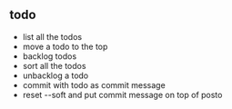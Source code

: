 todo
----

* list all the todos
* move a todo to the top
* backlog todos
* sort all the todos
* unbacklog a todo
* commit with todo as commit message
* reset --soft and put commit message on top of posto
